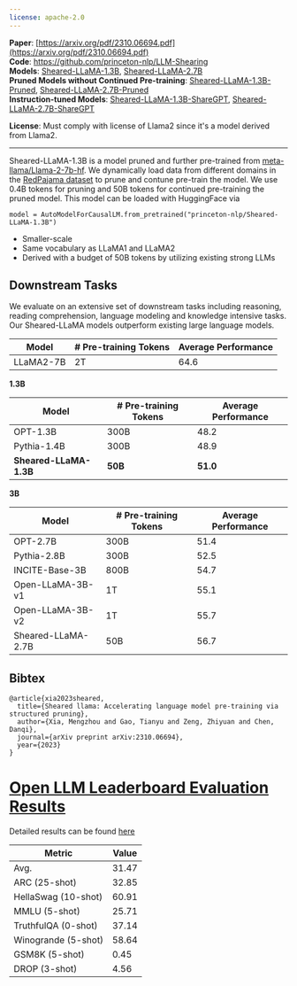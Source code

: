 ```yaml
---
license: apache-2.0
---
```


**Paper**: [https://arxiv.org/pdf/2310.06694.pdf](https://arxiv.org/pdf/2310.06694.pdf)  
**Code**: https://github.com/princeton-nlp/LLM-Shearing  
**Models**: [Sheared-LLaMA-1.3B](https://huggingface.co/princeton-nlp/Sheared-LLaMA-1.3B), [Sheared-LLaMA-2.7B](https://huggingface.co/princeton-nlp/Sheared-LLaMA-2.7B)  
**Pruned Models without Continued Pre-training**: [Sheared-LLaMA-1.3B-Pruned](https://huggingface.co/princeton-nlp/Sheared-LLaMA-1.3B-Pruned), [Sheared-LLaMA-2.7B-Pruned](https://huggingface.co/princeton-nlp/Sheared-LLaMA-2.7B-Pruned)  
**Instruction-tuned Models**: [Sheared-LLaMA-1.3B-ShareGPT](https://huggingface.co/princeton-nlp/Sheared-LLaMA-1.3B-ShareGPT), [Sheared-LLaMA-2.7B-ShareGPT](https://huggingface.co/princeton-nlp/Sheared-LLaMA-2.7B-ShareGPT)  

**License**: Must comply with license of Llama2 since it's a model derived from Llama2.

---

Sheared-LLaMA-1.3B is a model pruned and further pre-trained from [meta-llama/Llama-2-7b-hf](https://huggingface.co/meta-llama/Llama-2-7b-hf). We dynamically load data from different domains in the [RedPajama dataset](https://github.com/togethercomputer/RedPajama-Data) to prune and contune pre-train the model. We use 0.4B tokens for pruning and 50B tokens for continued pre-training the pruned model. This model can be loaded with HuggingFace via

```
model = AutoModelForCausalLM.from_pretrained("princeton-nlp/Sheared-LLaMA-1.3B")
```

- Smaller-scale
- Same vocabulary as LLaMA1 and LLaMA2
- Derived with a budget of 50B tokens by utilizing existing strong LLMs

## Downstream Tasks

We evaluate on an extensive set of downstream tasks including reasoning, reading comprehension, language modeling and knowledge intensive tasks. Our Sheared-LLaMA models outperform existing large language models. 

| Model               | # Pre-training Tokens | Average Performance |
| ------------------- | --------------------- | ------------------- |
| LLaMA2-7B           | 2T                    | 64.6                |

**1.3B**

| Model               | # Pre-training Tokens | Average Performance |
| ------------------- | --------------------- | ------------------- |
| OPT-1.3B            | 300B                  | 48.2                |
| Pythia-1.4B         | 300B                  | 48.9                |
| **Sheared-LLaMA-1.3B**  | **50B**                   | **51.0**                |

**3B**

| Model               | # Pre-training Tokens | Average Performance |
| ------------------- | --------------------- | ------------------- |
| OPT-2.7B            | 300B                  | 51.4                |
| Pythia-2.8B         | 300B                  | 52.5                |
| INCITE-Base-3B      | 800B                  | 54.7                |
| Open-LLaMA-3B-v1    | 1T                    | 55.1                |
| Open-LLaMA-3B-v2    | 1T                    | 55.7                |
| Sheared-LLaMA-2.7B  | 50B                   | 56.7                |

## Bibtex
```
@article{xia2023sheared,
  title={Sheared llama: Accelerating language model pre-training via structured pruning},
  author={Xia, Mengzhou and Gao, Tianyu and Zeng, Zhiyuan and Chen, Danqi},
  journal={arXiv preprint arXiv:2310.06694},
  year={2023}
}
```

# [Open LLM Leaderboard Evaluation Results](https://huggingface.co/spaces/HuggingFaceH4/open_llm_leaderboard)
Detailed results can be found [here](https://huggingface.co/datasets/open-llm-leaderboard/details_princeton-nlp__Sheared-LLaMA-1.3B)

| Metric                | Value                     |
|-----------------------|---------------------------|
| Avg.                  | 31.47   |
| ARC (25-shot)         | 32.85          |
| HellaSwag (10-shot)   | 60.91    |
| MMLU (5-shot)         | 25.71         |
| TruthfulQA (0-shot)   | 37.14   |
| Winogrande (5-shot)   | 58.64   |
| GSM8K (5-shot)        | 0.45        |
| DROP (3-shot)         | 4.56         |
